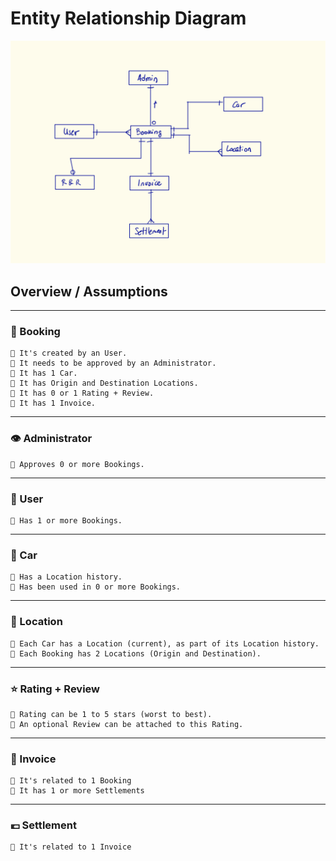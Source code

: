 # Entity Relationship Diagram

![ERD](assets/img/erd-mockup.png)

## Overview / Assumptions

---

### 📅 Booking

    🔹 It's created by an User.
    🔹 It needs to be approved by an Administrator.
    🔹 It has 1 Car.
    🔹 It has Origin and Destination Locations.
    🔹 It has 0 or 1 Rating + Review.
    🔹 It has 1 Invoice.

---

### 👁 Administrator

    🔹 Approves 0 or more Bookings.

---

### 👤 User

    🔹 Has 1 or more Bookings.

---

### 🚗 Car

    🔹 Has a Location history.
    🔹 Has been used in 0 or more Bookings.

---

### 📍 Location

    🔹 Each Car has a Location (current), as part of its Location history.
    🔹 Each Booking has 2 Locations (Origin and Destination).

---

### ⭐ Rating + Review

    🔹 Rating can be 1 to 5 stars (worst to best).
    🔹 An optional Review can be attached to this Rating.

---

### 📄 Invoice

    🔹 It's related to 1 Booking
    🔹 It has 1 or more Settlements

---

### 💶 Settlement

    🔹 It's related to 1 Invoice
